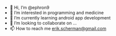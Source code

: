 - 👋 Hi, I’m @ephron9
- 👀 I’m interested in programming and medicine
- 🌱 I’m currently learning android app development
- 💞️ I’m looking to collaborate on ...
- 📫 How to reach me erik.scherman@gmail.com

<!---
ephron9/ephron9 is a ✨ special ✨ repository because its `README.md` (this file) appears on your GitHub profile.
You can click the Preview link to take a look at your changes.
--->

